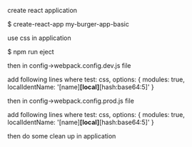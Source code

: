 create react application

$ create-react-app my-burger-app-basic

use css in application 

$ npm run eject

then in config->webpack.config.dev.js file

add following lines where test: css, options: {
    modules: true,
    localIdentName: '[name]__[local]__[hash:base64:5]'
}

then in config->webpack.config.prod.js file

add following lines where test: css, options: {
    modules: true,
    localIdentName: '[name]__[local]__[hash:base64:5]'
}
                
then do some clean up in application